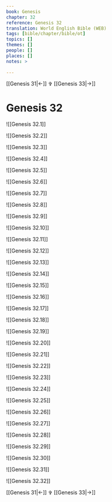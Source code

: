 ```yaml
---
book: Genesis
chapter: 32
reference: Genesis 32
translation: World English Bible (WEB)
tags: [bible/chapter/bible/ot]
topics: []
themes: []
people: []
places: []
notes: >
  
---
```


[[Genesis 31|<-]] ✞ [[Genesis 33|->]]

# Genesis 32

![[Genesis 32.1]]

![[Genesis 32.2]]

![[Genesis 32.3]]

![[Genesis 32.4]]

![[Genesis 32.5]]

![[Genesis 32.6]]

![[Genesis 32.7]]

![[Genesis 32.8]]

![[Genesis 32.9]]

![[Genesis 32.10]]

![[Genesis 32.11]]

![[Genesis 32.12]]

![[Genesis 32.13]]

![[Genesis 32.14]]

![[Genesis 32.15]]

![[Genesis 32.16]]

![[Genesis 32.17]]

![[Genesis 32.18]]

![[Genesis 32.19]]

![[Genesis 32.20]]

![[Genesis 32.21]]

![[Genesis 32.22]]

![[Genesis 32.23]]

![[Genesis 32.24]]

![[Genesis 32.25]]

![[Genesis 32.26]]

![[Genesis 32.27]]

![[Genesis 32.28]]

![[Genesis 32.29]]

![[Genesis 32.30]]

![[Genesis 32.31]]

![[Genesis 32.32]]

[[Genesis 31|<-]] ✞ [[Genesis 33|->]]
